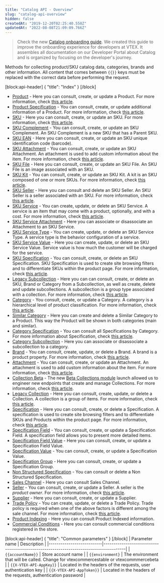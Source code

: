 ```yaml
---
title: "Catalog API - Overview"
slug: "catalog-api-overview"
hidden: false
createdAt: "2019-12-20T02:25:40.558Z"
updatedAt: "2022-08-08T21:09:09.766Z"
---
```

> Check the new [Catalog onboarding guide](https://developers.vtex.com/docs/guides/catalog-overview). We created this guide to improve the onboarding experience for developers at VTEX. It assembles all documentation on our Developer Portal about Catalog and is organized by focusing on the developer's journey.

Methods for collecting product/SKU catalog data, categories, brands and other information. All content that comes between `{{}}` keys must be replaced with the correct data before performing the request.


[block:api-header]
{
  "title": "Index"
}
[/block]
- [Product](https://developers.vtex.com/docs/api-reference/catalog-api#get-/api/catalog_system/pvt/products/GetProductAndSkuIds) - Here you can consult, create, or update a Product. For more information, check [this article](https://help.vtex.com/tracks/catalog-101--5AF0XfnjfWeopIFBgs3LIQ/1wmX3QvQVxbKVmalhIE5Ru).
- [Product Specification](https://developers.vtex.com/docs/api-reference/catalog-api#get-/api/catalog_system/pvt/products/-productId-/specification) - You can consult, create, or update additional information of a Product.  For more information, check [this article](https://help.vtex.com/tracks/catalog-101--5AF0XfnjfWeopIFBgs3LIQ/2NQoBv8m4Yz3oQaLgDRagP#product-specification).
- [SKU](https://developers.vtex.com/docs/api-reference/catalog-api#get-/api/catalog_system/pvt/sku/stockkeepingunitids) - Here you can consult, create, or update an SKU. For more information, check [this article](https://help.vtex.com/tracks/catalog-101--5AF0XfnjfWeopIFBgs3LIQ/3mJbIqMlz6oKDmyZ2bKJoA).
- [SKU Complement](https://developers.vtex.com/docs/api-reference/catalog-api#get-/api/catalog/pvt/stockkeepingunit/-skuId-/complement) - You can consult, create, or update an SKU Complement. An SKU Complement is a new SKU that has a Parent SKU.
- [SKU EAN](https://developers.vtex.com/docs/api-reference/catalog-api#get-/api/catalog_system/pvt/sku/stockkeepingunitbyean/-ean-) -  Here you can consult, create, or update an SKU unique identification code (barcode).
- [SKU Attachment](https://developers.vtex.com/docs/api-reference/catalog-api#post-/api/catalog/pvt/skuattachment) - You can consult, create, or update an SKU Attachment. An attachment is used to add custom information about the item. For more information, check [this article](https://help.vtex.com/tutorial/what-is-an-attachment--aGICk0RVbqKg6GYmQcWUm?locale=en).
- [SKU File](https://developers.vtex.com/docs/api-reference/catalog-api#get-/api/catalog/pvt/stockkeepingunit/-skuId-/file) - Here you can consult, create, or update an SKU File. An SKU File is an image associated with an SKU.
- [SKU Kit](https://developers.vtex.com/docs/api-reference/catalog-api#get-/api/catalog/pvt/stockkeepingunitkit) - You can consult, create, or update an SKU Kit. A kit is an SKU composed of one or more SKUs. For more information, check [this article](https://help.vtex.com/tutorial/what-is-a-kit--5ov5s3eHM4AqAAgqWwoc28?locale=en).
- [SKU Seller](https://developers.vtex.com/docs/api-reference/catalog-api#get-/api/catalog_system/pvt/skuseller/-sellerId-/-sellerSkuId-) - Here you can consult and delete an SKU Seller. An SKU Seller is a seller associated with an SKU. For more information, check [this article](https://help.vtex.com/tutorial/what-is-a-seller--5FkLvhZ3Few4CWWIuYOK2w?locale=en).
- [SKU Service](https://developers.vtex.com/docs/api-reference/catalog-api#put-/api/catalog/pvt/skuservice/-skuServiceId-) - You can create, update, or delete an SKU Service. A service is an item that may come with a product, optionally, and with a cost. For more information, check [this article](https://help.vtex.com/tutorial/what-is-a-service--46Ha8CEEQoC6Y40i6akG0y?locale=en).
- [SKU Service Attachment](https://developers.vtex.com/docs/api-reference/catalog-api#post-/api/catalog/pvt/skuservicetypeattachment) - Here you can associate or disassociate an Attachment to an SKU Service.
- [SKU Service Type](https://developers.vtex.com/docs/api-reference/catalog-api#post-/api/catalog/pvt/skuservicetype) - You can create, update, or delete an SKU Service Type. A service type is the behavior configuration of a service.
- [SKU Service Value](https://developers.vtex.com/docs/api-reference/catalog-api#post-/api/catalog/pvt/skuservicevalue) - Here you can create, update, or delete an SKU Service Value. Service value is how much the customer will be charged for the service.
- [SKU Specification](https://developers.vtex.com/docs/api-reference/catalog-api#get-/api/catalog/pvt/stockkeepingunit/-skuId-/specification) - You can consult, create, or delete an SKU Specification. SKU Specification is used to create site browsing filters and to differentiate SKUs within the product page. For more information, check [this article](https://help.vtex.com/tracks/catalog-101--5AF0XfnjfWeopIFBgs3LIQ/2NQoBv8m4Yz3oQaLgDRagP?locale=en#sku-specifications).
- [Legacy Subcollection](https://developers.vtex.com/docs/api-reference/catalog-api#post-/api/catalog/pvt/subcollection/-subCollectionId-/stockkeepingunit) - Here you can can consult, create, or delete an SKU, Brand or Category from a Subcollection, as well as create, delete and update subcollections. A subcollection is a group type associated with a collection. For more information, check [this article](https://help.vtex.com/tracks/catalog-101--5AF0XfnjfWeopIFBgs3LIQ/3moFonW33dgOYDrU21Z1X0#group-types).
- [Category](https://developers.vtex.com/docs/api-reference/catalog-api#get-/api/catalog_system/pub/category/tree/-categoryLevels-) - You consult, create, or update a Category. A category is a hierarchical level of product classification. For more information, check [this article](https://help.vtex.com/tracks/catalog-101--5AF0XfnjfWeopIFBgs3LIQ/2gkZDjXRqfsq62TlAkj4uf).
- [Similar Category](https://developers.vtex.com/docs/api-reference/catalog-api#get-/api/catalog/pvt/product/-productId-/similarcategory/) - Here you can create and delete a Similar Category to a Product. This way the Product will be shown in both categories (main and similar).
- [Category Specification](https://developers.vtex.com/docs/api-reference/catalog-api#get-/api/catalog_system/pub/specification/field/listByCategoryId/-categoryId-) - You can consult all Specifications by Category. For more information about Specification, check [this article](https://help.vtex.com/tracks/catalog-101--5AF0XfnjfWeopIFBgs3LIQ/2NQoBv8m4Yz3oQaLgDRagP).
- [Category Subcollection](ref:catalog-api-category-subcollection) - Here you can associate or disassociate  a subcollection to a category.
- [Brand](https://developers.vtex.com/docs/api-reference/catalog-api#get-/api/catalog_system/pvt/brand/list) - You can consult, create, update, or delete a Brand. A brand is a product property. For more information, check [this article](https://help.vtex.com/tracks/catalog-101--5AF0XfnjfWeopIFBgs3LIQ/7i3sB8fgkqUp5NoH5yJtfh).
- [Attachment](https://developers.vtex.com/docs/api-reference/catalog-api#get-/api/catalog/pvt/attachment/-attachmentid-) - You can consult, create, or update an Attachment. An attachment is used to add custom information about the item. For more information, check [this article](https://help.vtex.com/tutorial/what-is-an-attachment--aGICk0RVbqKg6GYmQcWUm?locale=en).
- [Collection Beta](https://developers.vtex.com/docs/api-reference/catalog-api#get-/api/catalog_system/pvt/collection/search) - The new [Beta Collections module](https://help.vtex.com/announcements/new-beta-collections-module-easily-create-and-manage-product-collections--6KvFxylC5SNsbVm8L8XZpZ#) launch allowed us to engineer new endpoints that create and manage Collections. For more information, check [this article](https://help.vtex.com/en/tutorial/creating-collections-beta--yJBHqNMViOAnnnq4fyOye?&utm_source=autocomplete#).
- [Legacy Collection](https://developers.vtex.com/docs/api-reference/catalog-api#get-/api/catalog/pvt/collection/-collectionId-) - Here you can consult, create, update, or delete a Collection. A collection is a group of items. For more information, check [this article](https://help.vtex.com/tracks/catalog-101--5AF0XfnjfWeopIFBgs3LIQ/4hN41yU8IPeb8HKmmaXoca?locale=en).
- [Specification](https://developers.vtex.com/docs/api-reference/catalog-api#get-/api/catalog/pvt/specification/-specificationId-) - Here you can consult, create, or delete a Specification. A specification is used to create site browsing filters and to differentiate SKUs and Products within the product page. For more information, check [this article](https://help.vtex.com/tracks/catalog-101--5AF0XfnjfWeopIFBgs3LIQ/2NQoBv8m4Yz3oQaLgDRagP?locale=en).
- [Specification Field](https://developers.vtex.com/docs/api-reference/catalog-api#get-/api/catalog_system/pub/specification/fieldGet/-fieldId-) - You can consult, create, or update a Specification Field. A specification field allows you to present more detailed items. 
- [Specification Field Value](https://developers.vtex.com/docs/api-reference/catalog-api#get-/api/catalog_system/pvt/specification/fieldValue/-fieldValueId-) - Here you can consult, create, or update a Specification Field Value. 
- [Specification Value](https://developers.vtex.com/docs/api-reference/catalog-api#get-/api/catalog/pvt/specificationvalue/-specificationValueId-) - You can consult, create, or update a Specification Value.
- [Specification Group](https://developers.vtex.com/docs/api-reference/catalog-api#get-/api/catalog_system/pvt/specification/groupbycategory/-categoryId-) - Here you can consult, create, or update a Specification Group.
- [Non Structured Specification](https://developers.vtex.com/docs/api-reference/catalog-api#get-/api/catalog/pvt/specification/nonstructured/-Id-) - You can consult or delete a Non Structured Specification.
- [Sales Channel](https://developers.vtex.com/docs/api-reference/catalog-api#get-/api/catalog_system/pvt/saleschannel/list) - Here you can consult Sales Channel.
- [Seller](https://developers.vtex.com/docs/api-reference/catalog-api#get-/api/catalog_system/pvt/seller/list) - You can consult, create, or update a Seller. A seller is the _product owner_. For more information, check [this article](https://help.vtex.com/tutorial/what-is-a-seller--5FkLvhZ3Few4CWWIuYOK2w?locale=en).
- [Supplier](https://developers.vtex.com/docs/api-reference/catalog-api#post-/api/catalog/pvt/supplier) - Here you can consult, create, or update a Supplier.
- [Trade Policy](https://developers.vtex.com/docs/api-reference/catalog-api#get-/api/catalog/pvt/product/-productId-/salespolicy) - You can create, update, or delete a Trade Policy. Trade policy is required when one of the above factors is different among the sale channel. For more information, check [this article](https://help.vtex.com/tutorial/what-is-a-sales-policy--563tbcL0TYKEKeOY4IAgAE?locale=en).
- [Product Indexing](https://developers.vtex.com/docs/api-reference/catalog-api#get-/api/catalog_system/pvt/products/GetIndexedInfo/-productId-) - Here you can consult Product Indexed information.
- [Commercial Conditions](https://developers.vtex.com/docs/api-reference/catalog-api#get-/api/catalog_system/pvt/commercialcondition/list) - Here you can consult commercial conditions registered in the store.


[block:api-header]
{
  "title": "Common parameters"
}
[/block]
| Parameter name              | Description                                                                             |
|---------------------------|-----------------------------------------------------------------------------------------|
| `{{accountName}}`         | Store account name                                                                      |
| `{{environment}`          | The environment that will be called. Change for vtexcommercestable or vtexcommmercebeta |
| `{{X-VTEX-API-AppKey}}`   | Located in the headers of the requests, user authentication key                         |
| `{{X-VTEX-API-AppToken}}` | Located in the headers of the requests, authentication password                         |

